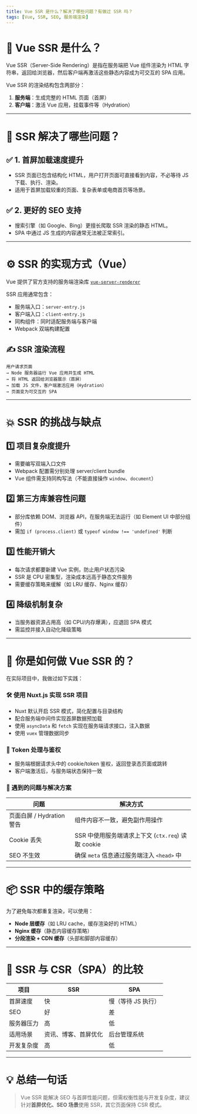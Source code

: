 ```yaml
---
title: Vue SSR 是什么？解决了哪些问题？有做过 SSR 吗？
tags: [Vue, SSR, SEO, 服务端渲染]
---
```


# 🚀 Vue SSR 是什么？

Vue SSR（Server-Side Rendering）是指在服务端把 Vue 组件渲染为 HTML 字符串，返回给浏览器，然后客户端再激活这些静态内容成为可交互的 SPA 应用。

Vue SSR 的渲染结构包含两部分：

1. **服务端**：生成完整的 HTML 页面（首屏）
2. **客户端**：激活 Vue 应用，挂载事件等（Hydration）

---

# 🧩 SSR 解决了哪些问题？

## ✅ 1. 首屏加载速度提升

- SSR 页面已包含结构化 HTML，用户打开页面可直接看到内容，不必等待 JS 下载、执行、渲染。
- 适用于首屏加载较重的页面、复杂表单或电商首页等场景。

## ✅ 2. 更好的 SEO 支持

- 搜索引擎（如 Google、Bing）更擅长爬取 SSR 渲染的静态 HTML。
- SPA 中通过 JS 生成的内容通常无法被正常索引。

---

# ⚙️ SSR 的实现方式（Vue）

Vue 提供了官方支持的服务端渲染库 [`vue-server-renderer`](https://ssr.vuejs.org/zh/)

SSR 应用通常包含：

- 服务端入口：`server-entry.js`
- 客户端入口：`client-entry.js`
- 同构组件：同时适配服务端与客户端
- Webpack 双端构建配置

## ✍️ SSR 渲染流程

```text
用户请求页面
→ Node 服务器运行 Vue 应用并生成 HTML
→ 将 HTML 返回给浏览器展示（首屏）
→ 加载 JS 文件，客户端激活应用（Hydration）
→ 页面变为可交互的 SPA
````

---

# 💥 SSR 的挑战与缺点

## 1️⃣ 项目复杂度提升

* 需要编写双端入口文件
* Webpack 配置需分别处理 server/client bundle
* Vue 组件需支持同构写法（不能直接操作 `window`、`document`）

## 2️⃣ 第三方库兼容性问题

* 部分库依赖 DOM、浏览器 API，在服务端无法运行（如 Element UI 中部分组件）
* 需加 `if (process.client)` 或 `typeof window !== 'undefined'` 判断

## 3️⃣ 性能开销大

* 每次请求都要新建 Vue 实例，防止用户状态污染
* SSR 是 CPU 密集型，渲染成本远高于静态文件服务
* 需要缓存策略来缓解（如 LRU 缓存、Nginx 缓存）

## 4️⃣ 降级机制复杂

* 当服务器资源占用高（如 CPU/内存爆满），应退回 SPA 模式
* 需监控并接入自动化降级策略

---

# 🧠 你是如何做 Vue SSR 的？

在实际项目中，我做过如下实践：

### 🛠 使用 Nuxt.js 实现 SSR 项目

* Nuxt 默认开启 SSR 模式，简化配置与目录结构
* 配合服务端中间件实现首屏数据预加载
* 使用 `asyncData` 和 `fetch` 实现在服务端请求接口，注入数据
* 使用 `vuex` 管理数据同步

### 🔐 Token 处理与鉴权

* 服务端根据请求头中的 cookie/token 鉴权，返回登录态页面或跳转
* 客户端激活后，与服务端状态保持一致

### 🚧 遇到的问题与解决方案

| 问题                  | 解决方式                                  |
| ------------------- | ------------------------------------- |
| 页面白屏 / Hydration 警告 | 组件内容不一致，避免副作用操作                       |
| Cookie 丢失           | SSR 中使用服务端请求上下文 (`ctx.req`) 读取 cookie |
| SEO 不生效             | 确保 `meta` 信息通过服务端注入 `<head>` 中        |

---

# 📦 SSR 中的缓存策略

为了避免每次都重复渲染，可以使用：

* **Node 层缓存**（如 LRU cache，缓存渲染好的 HTML）
* **Nginx 缓存**（静态内容缓存策略）
* **分段渲染 + CDN 缓存**（头部和脚部内容缓存）

---

# 🔁 SSR 与 CSR（SPA）的比较

| 项目    | SSR        | SPA         |
| ----- | ---------- | ----------- |
| 首屏速度  | 快          | 慢（等待 JS 执行） |
| SEO   | 好          | 差           |
| 服务器压力 | 高          | 低           |
| 适用场景  | 资讯、博客、首屏优化 | 后台管理系统      |
| 开发复杂度 | 高          | 低           |

---

# 💡 总结一句话

> Vue SSR 能解决 SEO 与首屏性能问题，但需权衡性能与开发复杂度，建议针对**首屏优化、SEO 场景**使用 SSR，其它页面保持 CSR 模式。
